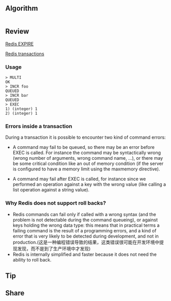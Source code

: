 ## Algorithm
```java

```
## Review
[Redis EXPIRE](https://redis.io/commands/expire)   

[Redis transactions](https://redis.io/topics/transactions)
### Usage
```
> MULTI
OK
> INCR foo
QUEUED
> INCR bar
QUEUED
> EXEC
1) (integer) 1
2) (integer) 1
```
### Errors inside a transaction
During a transaction it is possible to encounter two kind of command errors:

- A command may fail to be queued, so there may be an error before EXEC is called. For instance the command may be syntactically wrong (wrong number of arguments, wrong command name, ...), or there may be some critical condition like an out of memory condition (if the server is configured to have a memory limit using the maxmemory directive).

- A command may fail after EXEC is called, for instance since we performed an operation against a key with the wrong value (like calling a list operation against a string value).


### Why Redis does not support roll backs?
- Redis commands can fail only if called with a wrong syntax (and the problem is not detectable during the command queueing), or against keys holding the wrong data type: this means that in practical terms a failing command is the result of a programming errors, and a kind of error that is very likely to be detected during development, and not in production.(这是一种编程错误导致的结果，这类错误很可能在开发环境中提现发现，而不是到了生产环境中才发现)
- Redis is internally simplified and faster because it does not need the ability to roll back.


## Tip

## Share

